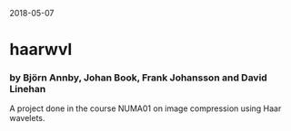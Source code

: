 2018-05-07
# haarwvl
### by Björn Annby, Johan Book, Frank Johansson and David Linehan

A project done in the course NUMA01 on image compression using Haar wavelets.

